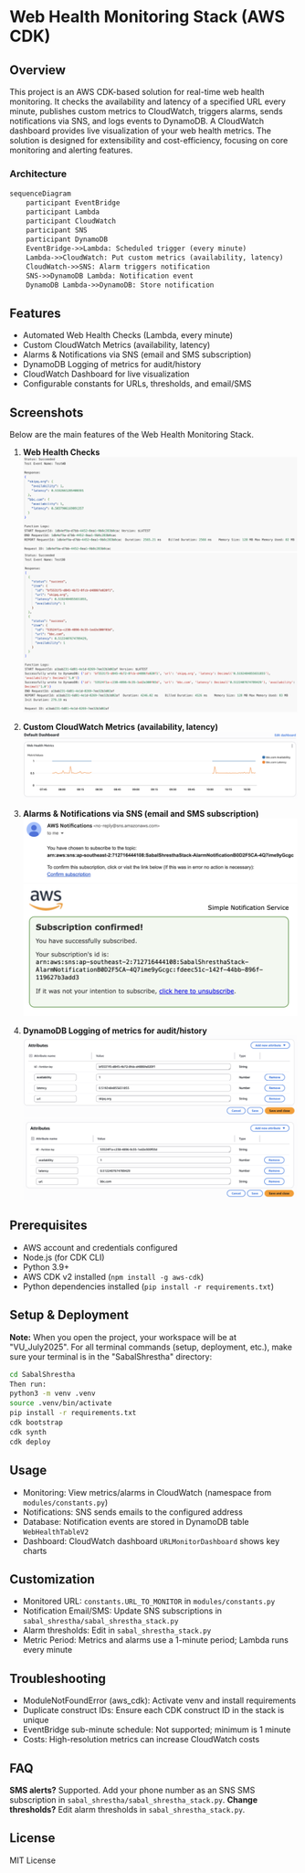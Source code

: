 # Web Health Monitoring Stack (AWS CDK)

## Overview
This project is an AWS CDK-based solution for real-time web health monitoring. It checks the availability and latency of a specified URL every minute, publishes custom metrics to CloudWatch, triggers alarms, sends notifications via SNS, and logs events to DynamoDB. A CloudWatch dashboard provides live visualization of your web health metrics. The solution is designed for extensibility and cost-efficiency, focusing on core monitoring and alerting features.

### Architecture
```
sequenceDiagram
	participant EventBridge
	participant Lambda
	participant CloudWatch
	participant SNS
	participant DynamoDB
	EventBridge->>Lambda: Scheduled trigger (every minute)
	Lambda->>CloudWatch: Put custom metrics (availability, latency)
	CloudWatch->>SNS: Alarm triggers notification
	SNS->>DynamoDB Lambda: Notification event
	DynamoDB Lambda->>DynamoDB: Store notification
```

## Features
- Automated Web Health Checks (Lambda, every minute)
- Custom CloudWatch Metrics (availability, latency)
- Alarms & Notifications via SNS (email and SMS subscription)
- DynamoDB Logging of metrics for audit/history
- CloudWatch Dashboard for live visualization
- Configurable constants for URLs, thresholds, and email/SMS

## Screenshots

Below are the main features of the Web Health Monitoring Stack.

1. **Web Health Checks**
	![WebHealth Lambda Output](<ScreenShots/WebHealthLambda Output.png>)
	![DBLambda Output](<ScreenShots/DBLambda Output.png>)

2. **Custom CloudWatch Metrics (availability, latency)**
	![Default Dashboard](<ScreenShots/Default Dashboard.png>)

3. **Alarms & Notifications via SNS (email and SMS subscription)**
	![Alarm Confirmation](<ScreenShots/Alarm Subscription Confirmation Email.png>)
	![Alarm Confirmed](<ScreenShots/Alarm Subscription Confirmed Email.png>)

4. **DynamoDB Logging of metrics for audit/history**
	![DynamoDB Table 1](<ScreenShots/DynamoDB Table URL 1.png>)
	![DynamoDB Table 2](<ScreenShots/DynamoDB Table URL 2.png>)


## Prerequisites
* AWS account and credentials configured
* Node.js (for CDK CLI)
* Python 3.9+
* AWS CDK v2 installed (`npm install -g aws-cdk`)
* Python dependencies installed (`pip install -r requirements.txt`)

## Setup & Deployment
**Note:** 
When you open the project, your workspace will be at "VU_July2025". For all terminal commands (setup, deployment, etc.), make sure your terminal is in the "SabalShrestha" directory:

```bash
cd SabalShrestha
Then run:
python3 -m venv .venv
source .venv/bin/activate
pip install -r requirements.txt
cdk bootstrap
cdk synth
cdk deploy
```

## Usage
* Monitoring: View metrics/alarms in CloudWatch (namespace from `modules/constants.py`)
* Notifications: SNS sends emails to the configured address
* Database: Notification events are stored in DynamoDB table `WebHealthTableV2`
* Dashboard: CloudWatch dashboard `URLMonitorDashboard` shows key charts

## Customization
* Monitored URL: `constants.URL_TO_MONITOR` in `modules/constants.py`
* Notification Email/SMS: Update SNS subscriptions in `sabal_shrestha/sabal_shrestha_stack.py`
* Alarm thresholds: Edit in `sabal_shrestha_stack.py`
* Metric Period: Metrics and alarms use a 1-minute period; Lambda runs every minute

## Troubleshooting
* ModuleNotFoundError (aws_cdk): Activate venv and install requirements
* Duplicate construct IDs: Ensure each CDK construct ID in the stack is unique
* EventBridge sub-minute schedule: Not supported; minimum is 1 minute
* Costs: High-resolution metrics can increase CloudWatch costs

## FAQ
**SMS alerts?** Supported. Add your phone number as an SNS SMS subscription in `sabal_shrestha/sabal_shrestha_stack.py`.
**Change thresholds?** Edit alarm thresholds in `sabal_shrestha_stack.py`.

## License
MIT License


